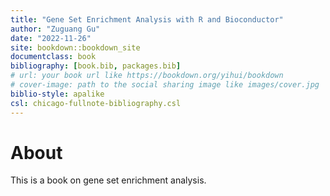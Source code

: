 ```yaml
--- 
title: "Gene Set Enrichment Analysis with R and Bioconductor"
author: "Zuguang Gu"
date: "2022-11-26"
site: bookdown::bookdown_site
documentclass: book
bibliography: [book.bib, packages.bib]
# url: your book url like https://bookdown.org/yihui/bookdown
# cover-image: path to the social sharing image like images/cover.jpg
biblio-style: apalike
csl: chicago-fullnote-bibliography.csl
---
```


# About

This is a book on gene set enrichment analysis.
